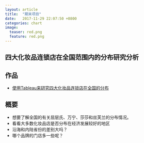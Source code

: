 ```yaml
---
layout: article
title:  "期末项目"
date:   2017-11-29 22:07:50 +0800
categories: chart
image:
  teaser: red.png
  feature: red.png
---
```


## 四大化妆品连锁店在全国范围内的分布研究分析

## 作品
- <a href="https://public.tableau.com/views/_18388/2?:embed=y&:display_count=yes&publish=yes" target="_blank">使用Tableau来研究四大化妆品连锁店在全国的分布</a>

## 概要
- 想要了解全国的有关屈层氏、万宁、莎莎和丝芙兰的分布情况。
- 看看大多数化妆品店是否分布在经济发展较好的地区
- 沿海和内陆省份的差别大吗？
- 哪个品牌的门店多一些呢？



				
				